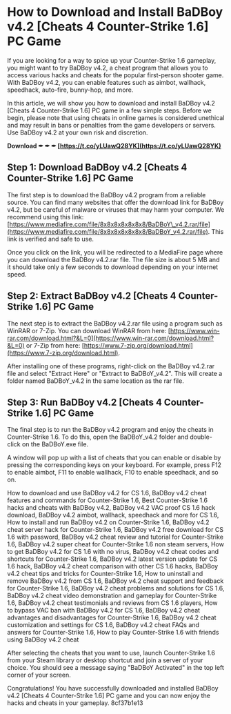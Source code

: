 # How to Download and Install BaDBoy v4.2 [Cheats 4 Counter-Strike 1.6] PC Game
 
If you are looking for a way to spice up your Counter-Strike 1.6 gameplay, you might want to try BaDBoy v4.2, a cheat program that allows you to access various hacks and cheats for the popular first-person shooter game. With BaDBoy v4.2, you can enable features such as aimbot, wallhack, speedhack, auto-fire, bunny-hop, and more.
 
In this article, we will show you how to download and install BaDBoy v4.2 [Cheats 4 Counter-Strike 1.6] PC game in a few simple steps. Before we begin, please note that using cheats in online games is considered unethical and may result in bans or penalties from the game developers or servers. Use BaDBoy v4.2 at your own risk and discretion.
 
**Download ✒ ✒ ✒ [https://t.co/yLUawQ28YK](https://t.co/yLUawQ28YK)**


 
## Step 1: Download BaDBoy v4.2 [Cheats 4 Counter-Strike 1.6] PC Game
 
The first step is to download the BaDBoy v4.2 program from a reliable source. You can find many websites that offer the download link for BaDBoy v4.2, but be careful of malware or viruses that may harm your computer. We recommend using this link: [https://www.mediafire.com/file/8x8x8x8x8x8x8/BaDBoY\_v4.2.rar/file](https://www.mediafire.com/file/8x8x8x8x8x8x8/BaDBoY_v4.2.rar/file). This link is verified and safe to use.
 
Once you click on the link, you will be redirected to a MediaFire page where you can download the BaDBoy v4.2.rar file. The file size is about 5 MB and it should take only a few seconds to download depending on your internet speed.
 
## Step 2: Extract BaDBoy v4.2 [Cheats 4 Counter-Strike 1.6] PC Game
 
The next step is to extract the BaDBoy v4.2.rar file using a program such as WinRAR or 7-Zip. You can download WinRAR from here: [https://www.win-rar.com/download.html?&L=0](https://www.win-rar.com/download.html?&L=0) or 7-Zip from here: [https://www.7-zip.org/download.html](https://www.7-zip.org/download.html).
 
After installing one of these programs, right-click on the BaDBoy v4.2.rar file and select "Extract Here" or "Extract to BaDBoY\_v4.2". This will create a folder named BaDBoY\_v4.2 in the same location as the rar file.
 
## Step 3: Run BaDBoy v4.2 [Cheats 4 Counter-Strike 1.6] PC Game
 
The final step is to run the BaDBoy v4.2 program and enjoy the cheats in Counter-Strike 1.6. To do this, open the BaDBoY\_v4.2 folder and double-click on the BaDBoY.exe file.
 
A window will pop up with a list of cheats that you can enable or disable by pressing the corresponding keys on your keyboard. For example, press F12 to enable aimbot, F11 to enable wallhack, F10 to enable speedhack, and so on.
 
How to download and use BaDBoy v4.2 for CS 1.6,  BaDBoy v4.2 cheat features and commands for Counter-Strike 1.6,  Best Counter-Strike 1.6 hacks and cheats with BaDBoy v4.2,  BaDBoy v4.2 VAC proof CS 1.6 hack download,  BaDBoy v4.2 aimbot, wallhack, speedhack and more for CS 1.6,  How to install and run BaDBoy v4.2 on Counter-Strike 1.6,  BaDBoy v4.2 cheat server hack for Counter-Strike 1.6,  BaDBoy v4.2 free download for CS 1.6 with password,  BaDBoy v4.2 cheat review and tutorial for Counter-Strike 1.6,  BaDBoy v4.2 super cheat for Counter-Strike 1.6 non steam servers,  How to get BaDBoy v4.2 for CS 1.6 with no virus,  BaDBoy v4.2 cheat codes and shortcuts for Counter-Strike 1.6,  BaDBoy v4.2 latest version update for CS 1.6 hack,  BaDBoy v4.2 cheat comparison with other CS 1.6 hacks,  BaDBoy v4.2 cheat tips and tricks for Counter-Strike 1.6,  How to uninstall and remove BaDBoy v4.2 from CS 1.6,  BaDBoy v4.2 cheat support and feedback for Counter-Strike 1.6,  BaDBoy v4.2 cheat problems and solutions for CS 1.6,  BaDBoy v4.2 cheat video demonstration and gameplay for Counter-Strike 1.6,  BaDBoy v4.2 cheat testimonials and reviews from CS 1.6 players,  How to bypass VAC ban with BaDBoy v4.2 for CS 1.6,  BaDBoy v4.2 cheat advantages and disadvantages for Counter-Strike 1.6,  BaDBoy v4.2 cheat customization and settings for CS 1.6,  BaDBoy v4.2 cheat FAQs and answers for Counter-Strike 1.6,  How to play Counter-Strike 1.6 with friends using BaDBoy v4.2 cheat
 
After selecting the cheats that you want to use, launch Counter-Strike 1.6 from your Steam library or desktop shortcut and join a server of your choice. You should see a message saying "BaDBoY Activated" in the top left corner of your screen.
 
Congratulations! You have successfully downloaded and installed BaDBoy v4.2 [Cheats 4 Counter-Strike 1.6] PC game and you can now enjoy the hacks and cheats in your gameplay.
 8cf37b1e13
 
